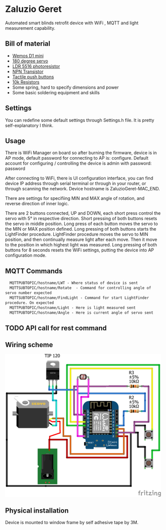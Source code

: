 # Zaluzio Geret
Automated smart blinds retrofit device with WiFi , MQTT and light measurement capability.

## Bill of material
* [Wemos D1 mini](http://s.click.aliexpress.com/e/b7xoMFF6) 
* [180 degree servo](http://s.click.aliexpress.com/e/cCIS5ETW)
* [LDR 5516 photoresistor](http://s.click.aliexpress.com/e/sKHeBEs)
* [NPN Transistor](http://s.click.aliexpress.com/e/bSLbOB7K)
* [Tactile push buttons](http://s.click.aliexpress.com/e/0rbMNuk)
* [10k Resistors](http://s.click.aliexpress.com/e/boawi0Ak)
* Some spring, hard to specify dimensions and power
* Some basic soldering equipment and skills

## Settings
You can redefine some default settings through Settings.h file. It is pretty self-explanatory I think.

## Usage
There is WiFi Manager on board so after burning the firmware, device is in AP mode, default password for connecting to AP is: configure.
Default account for configuring / controlling the device is admin with password: password

After connecting to WiFi, there is UI configuration interface, you can find device IP address through serial terminal or through in your router, or through scanning the network. Device hostname is ZaluzioGeret-MAC_END.

There are settings for specifiing MIN and MAX angle of rotation, and reverse direction of inner logic.

There are 2 buttons connected, UP and DOWN, each short press control the servo with 5° in respective direction. Short pressing of both buttons resets the servo in middle position. 
Long press of each button moves the servo to the MIN or MAX position defined. Long pressing of both buttons starts the LightFinder procedure. 
LightFinder procedure moves the servo to MIN position, and then continually measure light after each move. Then it move to the position in which highest light was measured. 
Long pressing of both buttons for 8 seconds resets the WiFi settings, putting the device into AP configuration mode. 

## MQTT Commands
```
  MQTTPUBTOPIC/hostname/LWT - Where status of device is sent 
  MQTTSUBTOPIC/hostname/Rotate  - Command for controlling angle of servo number expected
  MQTTSUBTOPIC/hostname/FindLight - Command for start LightFinder procedure. On expected
  MQTTPUBTOPIC/hostname/Light - Here is light measured sent
  MQTTPUBTOPIC/hostname/Angle - Here is current angle of servo sent
```

## TODO API call for rest command

## Wiring scheme
![Wiring scheme](https://github.com/Luc3as/ZaluzioGeret/blob/master/PCB/PCB%20sketch_bb.png?raw=true)

## Physical installation
Device is mounted to window frame by self adhesive tape by 3M.